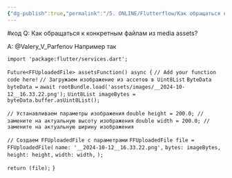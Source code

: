 ```yaml
---
{"dg-publish":true,"permalink":"/5. ONLINE/Flutterflow/Как обращаться к конкретным файлам из media assets/","created":"2024-11-04T16:41:41.916-03:00","updated":"2024-11-04T16:43:29.957-03:00"}
---
```


#код
Q: Как обращаться к конкретным файлам из media assets?

A: @Valery_V_Parfenov
Например так
 
`import 'package:flutter/services.dart';`

`Future<FFUploadedFile> assetsFunction() async {`
  `// Add your function code here!`
`// Загружаем изображение из ассетов в Uint8List`
  `ByteData byteData =`
      `await rootBundle.load('assets/images/__2024-10-12__16.33.22.png');`
  `Uint8List imageBytes = byteData.buffer.asUint8List();`

  `// Устанавливаем параметры изображения`
  `double height = 200.0; // замените на актуальную высоту изображения`
  `double width = 200.0; // замените на актуальную ширину изображения`

  `// Создаем FFUploadedFile с параметрами`
  `FFUploadedFile file = FFUploadedFile(`
    `name: '__2024-10-12__16.33.22.png',`
    `bytes: imageBytes,`
    `height: height,`
    `width: width,`
  `);`

  `return (file);`
`}`
